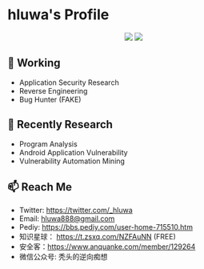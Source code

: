 # hluwa's Profile

<p align="center">
  <img src ="https://github-readme-stats.vercel.app/api?username=hluwa&show_icons=true&hide_border=true&theme=graywhite&include_all_commits=true&count_private=true">
  <img src ="https://github-readme-stats.vercel.app/api/top-langs/?username=hluwa&layout=compact&hide_border=true&langs_count=10&theme=graywhite&include_all_commits=true&count_private=true">
</p>

## 🔭 Working

- Application Security Research
- Reverse Engineering
- Bug Hunter (FAKE)

## 🌱 Recently Research

- Program Analysis
- Android Application Vulnerability
- Vulnerability Automation Mining

## 📫 Reach Me

- Twitter: https://twitter.com/_hluwa
- Email: hluwa888@gmail.com
- Pediy: https://bbs.pediy.com/user-home-715510.htm
- 知识星球： https://t.zsxq.com/NZFAuNN (FREE)
- 安全客：https://www.anquanke.com/member/129264
- 微信公众号: 秃头的逆向痴想


<!--
**hluwa/hluwa** is a ✨ _special_ ✨ repository because its `README.md` (this file) appears on your GitHub profile.

Here are some ideas to get you started:

- 🔭 I’m currently working on ...
- 🌱 I’m currently learning ...
- 👯 I’m looking to collaborate on ...
- 🤔 I’m looking for help with ...
- 💬 Ask me about ...
- 📫 How to reach me: ...
- 😄 Pronouns: ...
- ⚡ Fun fact: ...
-->
